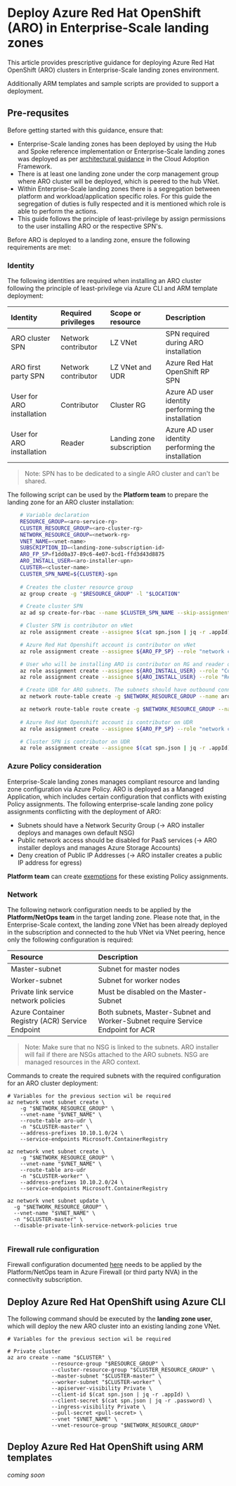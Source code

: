 # Deploy Azure Red Hat OpenShift (ARO) in Enterprise-Scale landing zones

This article provides prescriptive guidance for deploying Azure Red Hat OpenShift (ARO) clusters in Enterprise-Scale landing zones environment.

Additionally ARM templates and sample scripts are provided to support a deployment.

## Pre-requsites

Before getting started with this guidance, ensure that:

- Enterprise-Scale landing zones has been deployed by using the Hub and Spoke reference implementation or Enterprise-Scale landing zones was deployed as per [architectural guidance](https://docs.microsoft.com/en-us/azure/cloud-adoption-framework/ready/enterprise-scale/) in the Cloud Adoption Framework.
- There is at least one landing zone under the corp management group where ARO cluster will be deployed, which is peered to the hub VNet.
- Within Enterprise-Scale landing zones there is a segregation between platform and workload/application specific roles. For this guide the segregation of duties is fully respected and it is mentioned which role is able to perform the actions.
- This guide follows the principle of least-privilege by assign permissions to the user installing ARO or the respective SPN's.

Before ARO is deployed to a landing zone, ensure the following requirements are met:

### Identity

The following identities are required when installing an ARO cluster following the principle of least-privilege via Azure CLI and ARM template deployment:

| Identity | Required privileges | Scope or resource | Description  |
|:---------|:--------------------|:------------------|:--------|
| ARO cluster SPN | Network contributor | LZ VNet | SPN required during ARO installation |
| ARO first party SPN | Network contributor | LZ VNet and UDR | Azure Red Hat OpenShift RP SPN |
| User for ARO installation | Contributor | Cluster RG | Azure AD user identity performing the installation |
| User for ARO installation | Reader | Landing zone subscription | Azure AD user identity performing the installation |

> Note: SPN has to be dedicated to a single ARO cluster and can't be shared.

The following script can be used by the **Platform team** to prepare the landing zone for an ARO cluster installation:

``` bash
    # Variable declaration
    RESOURCE_GROUP=<aro-service-rg>
    CLUSTER_RESOURCE_GROUP=<aro-cluster-rg>
    NETWORK_RESOURCE_GROUP=<network-rg>
    VNET_NAME=<vnet-name>
    SUBSCRIPTION_ID=<landing-zone-subscription-id>
    ARO_FP_SP=f1dd0a37-89c6-4e07-bcd1-ffd3d43d8875
    ARO_INSTALL_USER=<aro-installer-upn>
    CLUSTER=<cluster-name>
    CLUSTER_SPN_NAME=${CLUSTER}-spn
    
    # Creates the cluster resource group
    az group create -g "$RESOURCE_GROUP" -l "$LOCATION"

    # Create cluster SPN
    az ad sp create-for-rbac --name $CLUSTER_SPN_NAME --skip-assignment > spn.json

    # Cluster SPN is contributor on vNet
    az role assignment create --assignee $(cat spn.json | jq -r .appId) --role "network contributor" --scope /subscriptions/${SUBSCRIPTION_ID}/resourceGroups/${NETWORK_RESOURCE_GROUP}/providers/Microsoft.Network/virtualNetworks/${VNET_NAME}

    # Azure Red Hat Openshift account is contributor on vNet
    az role assignment create --assignee ${ARO_FP_SP} --role "network contributor" --scope /subscriptions/${SUBSCRIPTION_ID}/resourceGroups/${NETWORK_RESOURCE_GROUP}/providers/Microsoft.Network/virtualNetworks/${VNET_NAME}

    # User who will be installing ARO is contributor on RG and reader on the subscription (Please note that no owner permission is required)
    az role assignment create --assignee ${ARO_INSTALL_USER} --role "Contributor" --scope /subscriptions/${SUBSCRIPTION_ID}/resourceGroups/${RESOURCE_GROUP}
    az role assignment create --assignee ${ARO_INSTALL_USER} --role "Reader" --scope /subscriptions/${SUBSCRIPTION_ID}

    # Create UDR for ARO subnets. The subnets should have outbound connectivity to specific ARO endpoints. For example the UDR could point to the Firewall / Hub router.
    az network route-table create -g $NETWORK_RESOURCE_GROUP --name aro-udr

    az network route-table route create -g $NETWORK_RESOURCE_GROUP --name aro-udr --route-table-name aro-udr --address-prefix 0.0.0.0/0 --next-hop-type VirtualAppliance --next-hop-ip-address <FWPRIVATE_IP>
    
    # Azure Red Hat Openshift account is contributor on UDR
    az role assignment create --assignee ${ARO_FP_SP} --role "network contributor" --scope /subscriptions/${SUBSCRIPTION_ID}/resourceGroups/${NETWORK_RESOURCE_GROUP}/providers/Microsoft.Network/routeTables/aro-udr

    # Cluster SPN is contributor on UDR
    az role assignment create --assignee $(cat spn.json | jq -r .appId) --role "network contributor" --scope /subscriptions/${SUBSCRIPTION_ID}/resourceGroups/${NETWORK_RESOURCE_GROUP}/providers/Microsoft.Network/routeTables/aro-udr
```

### Azure Policy consideration

Enterprise-Scale landing zones manages compliant resource and landing zone configuration via Azure Policy. ARO is deployed as a Managed Application, which includes certain configuration that conflicts with existing Policy assignments. The following enterprise-scale landing zone policy assignments conflicting with the deployment of ARO:

- Subnets should have a Network Security Group (-> ARO installer deploys and manages own default NSG)
- Public network access should be disabled for PaaS services (-> ARO installer deploys and manages Azure Storage Accounts)
- Deny creation of Public IP Addresses (-> ARO installer creates a public IP address for egress)

**Platform team** can create [exemptions](https://docs.microsoft.com/en-us/azure/governance/policy/concepts/exemption-structure) for these existing Policy assignments.

### Network

The following network configuration needs to be applied by the **Platform/NetOps team** in the target landing zone. Please note that, in the Enterprise-Scale context, the landing zone VNet has been already deployed in the subscription and connected to the hub VNet via VNet peering, hence only the following configuration is required:

| Resource      | Description             |
|:--------------|:------------------------|
| Master-subnet | Subnet for master nodes |
| Worker-subnet | Subnet for worker nodes |
| Private link service network policies | Must be disabled on the Master-Subnet |
| Azure Container Registry (ACR) Service Endpoint | Both subnets, Master-Subnet and Worker-Subnet require Service Endpoint for ACR |

> Note: Make sure that no NSG is linked to the subnets. ARO installer will fail if there are NSGs attached to the ARO subnets. NSG are managed resources in the ARO context.

Commands to create the required subnets with the required configuration for an ARO cluster deployment:

```shell
# Variables for the previous section wil be required
az network vnet subnet create \
    -g "$NETWORK_RESOURCE_GROUP" \
    --vnet-name "$VNET_NAME" \
    --route-table aro-udr \
    -n "$CLUSTER-master" \
    --address-prefixes 10.10.1.0/24 \
    --service-endpoints Microsoft.ContainerRegistry

az network vnet subnet create \
    -g "$NETWORK_RESOURCE_GROUP" \
    --vnet-name "$VNET_NAME" \
    --route-table aro-udr
    -n "$CLUSTER-worker" \
    --address-prefixes 10.10.2.0/24 \
    --service-endpoints Microsoft.ContainerRegistry

az network vnet subnet update \
  -g "$NETWORK_RESOURCE_GROUP" \
  --vnet-name "$VNET_NAME" \
  -n "$CLUSTER-master" \
  --disable-private-link-service-network-policies true
  
```

### Firewall rule configuration

Firewall configuration documented [here](https://docs.microsoft.com/en-us/azure/openshift/howto-restrict-egress) needs to be applied by the Platform/NetOps team in Azure Firewall (or third party NVA) in the connectivity subscription.

## Deploy Azure Red Hat OpenShift using Azure CLI

The following command should be executed by the **landing zone user**, which will deploy the new ARO cluster into an existing landing zone VNet.
```shell
# Variables for the previous section wil be required

# Private cluster 
az aro create --name "$CLUSTER" \
              --resource-group "$RESOURCE_GROUP" \
              --cluster-resource-group "$CLUSTER_RESOURCE_GROUP" \
              --master-subnet "$CLUSTER-master" \
              --worker-subnet "$CLUSTER-worker" \
              --apiserver-visibility Private \
              --client-id $(cat spn.json | jq -r .appId) \
              --client-secret $(cat spn.json | jq -r .password) \
              --ingress-visibility Private \
              --pull-secret <pull-secret> \
              --vnet "$VNET_NAME" \
              --vnet-resource-group "$NETWORK_RESOURCE_GROUP"

```

## Deploy Azure Red Hat OpenShift using ARM templates

_coming soon_
